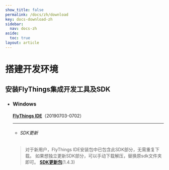 ```yaml
---
show_title: false
permalink: /docs/zh/download
key: docs-download-zh
sidebar:
  nav: docs-zh
aside:
  toc: true
layout: article
---
```

# 搭建开发环境
## 安装FlyThings集成开发工具及SDK

* ### Windows   
  [**FlyThings IDE**](http://download.zkswe.com/ide/flythings-ide-win32-win32-x86-setup.exe)（20190703-0702） 
  
  
  
  ------
  
  * ###### SDK更新  

   > 对于新用户，FlyThings IDE安装包中已包含此SDK部分，无需重复下载。 如果想独立更新SDK部分，可以手动下载解压，替换原sdk文件夹即可。 [**SDK更新包**](http://download.zkswe.com/ide/sdk.zip)(1.4.3)